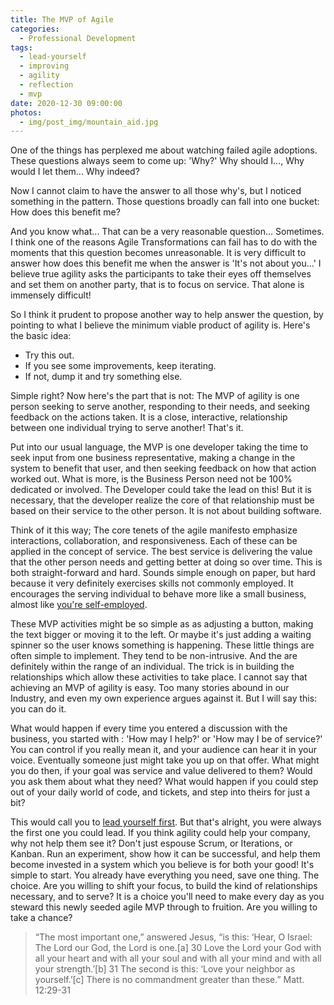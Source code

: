 ```yaml
---
title: The MVP of Agile
categories:
  - Professional Development
tags:
  - lead-yourself
  - improving
  - agility
  - reflection
  - mvp
date: 2020-12-30 09:00:00
photos:
  - img/post_img/mountain_aid.jpg
---
```


One of the things has perplexed me about watching failed agile adoptions. These questions always seem to come up: 'Why?' Why should I..., Why would I let them... Why indeed?

Now I cannot claim to have the answer to all those why's, but I noticed something in the pattern. Those questions broadly can fall into one bucket: How does this benefit me?

And you know what... That can be a very reasonable question... Sometimes. I think one of the reasons Agile Transformations can fail has to do with the moments that this question becomes unreasonable. It is very difficult to answer how does this benefit me when the answer is 'It's not about you...' I believe true agility asks the participants to take their eyes off themselves and set them on another party, that is to focus on service. That alone is immensely difficult!

So I think it prudent to propose another way to help answer the question, by pointing to what I believe the minimum viable product of agility is. Here's the basic idea:

- Try this out.
- If you see some improvements, keep iterating.
- If not, dump it and try something else.

Simple right? Now here's the part that is not: The MVP of agility is one person seeking to serve another, responding to their needs, and seeking feedback on the actions taken. It is a close, interactive, relationship between one individual trying to serve another! That's it.

Put into our usual language, the MVP is one developer taking the time to seek input from one business representative, making a change in the system to benefit that user, and then seeking feedback on how that action worked out. What is more, is the Business Person need not be 100% dedicated or involved. The Developer could take the lead on this! But it is necessary, that the developer realize the core of that relationship must be based on their service to the other person. It is not about building software.

Think of it this way; The core tenets of the agile manifesto emphasize interactions, collaboration, and responsiveness. Each of these can be applied in the concept of service. The best service is delivering the value that the other person needs and getting better at doing so over time. This is both straight-forward and hard. Sounds simple enough on paper, but hard because it very definitely exercises skills not commonly employed. It encourages the serving individual to behave more like a small business, almost like [you're self-employed](/2019/09/30/career-self-employed/).

These MVP activities might be so simple as as adjusting a button, making the text bigger or moving it to the left. Or maybe it's just adding a waiting spinner so the user knows something is happening. These little things are often simple to implement. They tend to be non-intrusive. And the are definitely within the range of an individual. The trick is in building the relationships which allow these activities to take place. I cannot say that achieving an MVP of agility is easy. Too many stories abound in our Industry, and even my own experience argues against it. But I will say this: you can do it.

What would happen if every time you entered a discussion with the business, you started with : 'How may I help?' or 'How may I be of service?' You can control if you really mean it, and your audience can hear it in your voice. Eventually someone just might take you up on that offer. What might you do then, if your goal was service and value delivered to them? Would you ask them about what they need? What would happen if you could step out of your daily world of code, and tickets, and step into theirs for just a bit?

This would call you to [lead yourself first](/2019/01/05/lead-yourself/). But that's alright, you were always the first one you could lead. If you think agility could help your company, why not help them see it? Don't just espouse Scrum, or Iterations, or Kanban. Run an experiment, show how it can be successful, and help them become invested in a system which you believe is for both your good! It's simple to start. You already have everything you need, save one thing. The choice. Are you willing to shift your focus, to build the kind of relationships necessary, and to serve? It is a choice you'll need to make every day as you steward this newly seeded agile MVP through to fruition. Are you willing to take a chance?

> “The most important one,” answered Jesus, “is this: ‘Hear, O Israel: The Lord our God, the Lord is one.[a] 30 Love the Lord your God with all your heart and with all your soul and with all your mind and with all your strength.’[b] 31 The second is this: ‘Love your neighbor as yourself.’[c] There is no commandment greater than these.” Matt. 12:29-31
